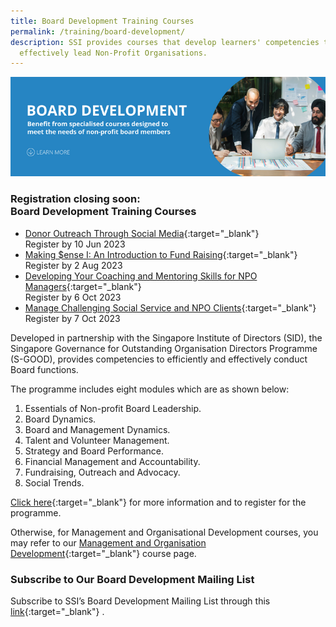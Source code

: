 ```yaml
---
title: Board Development Training Courses
permalink: /training/board-development/
description: SSI provides courses that develop learners' competencies to
  effectively lead Non-Profit Organisations.
---
```

![Social Service Institute (SSI) Singapore - Board Development Courses](/images/board-development-banner.png)

### **Registration closing soon: <br> Board Development Training Courses**

- [Donor Outreach Through Social Media](https://iltms.ssi.gov.sg/registration/#/Course?coursecode=NFRE5508){:target="_blank"}<br>Register by 10 Jun 2023
- [Making $ense I: An Introduction to Fund Raising](https://iltms.ssi.gov.sg/registration/#/Course?coursecode=NFRE5103){:target="_blank"}<br>Register by 2 Aug 2023
- [Developing Your Coaching and Mentoring Skills for NPO Managers](https://iltms.ssi.gov.sg/registration/#/Course?coursecode=NMGT5073){:target="_blank"}<br>Register by 6 Oct 2023
- [Manage Challenging Social Service and NPO Clients](https://iltms.ssi.gov.sg/registration/#/Course?coursecode=NPEF6032){:target="_blank"}<br>Register by 7 Oct 2023

Developed in partnership with the Singapore Institute of Directors (SID), the Singapore Governance for Outstanding Organisation Directors Programme (S-GOOD), provides competencies to efficiently and effectively conduct Board functions.  
  
The programme includes eight modules which are as shown below:

1.  Essentials of Non-profit Board Leadership.
2.  Board Dynamics.
3.  Board and Management Dynamics.
4.  Talent and Volunteer Management.
5.  Strategy and Board Performance.
6.  Financial Management and Accountability.
7.  Fundraising, Outreach and Advocacy.
8.  Social Trends.

[Click here](https://www.sid.org.sg/Web/Professional_Development/Courses/Essentials/SGOOD_Essentials.aspx){:target="_blank"} for more information and to register for the programme.
  
Otherwise, for Management and Organisational Development courses, you may refer to our  [Management and Organisation Development](/training/management-and-organisation-development/){:target="_blank"}    course page.


### **Subscribe to Our Board Development Mailing List**

Subscribe to SSI’s Board Development Mailing List through this [link](https://form.gov.sg/#!/62062a0f8cb95c001235e55d){:target="_blank"}   .